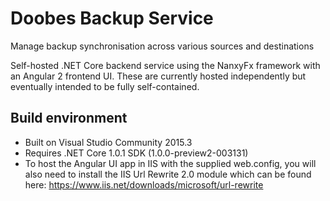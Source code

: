 # Doobes Backup Service
Manage backup synchronisation across various sources and destinations

Self-hosted .NET Core backend service using the NanxyFx framework with an Angular 2 frontend UI. These are currently hosted independently but eventually intended to be fully self-contained.

## Build environment
* Built on Visual Studio Community 2015.3
* Requires .NET Core 1.0.1 SDK (1.0.0-preview2-003131)
* To host the Angular UI app in IIS with the supplied web.config, you will also need to install the IIS Url Rewrite 2.0 module which can be found here: https://www.iis.net/downloads/microsoft/url-rewrite
 
